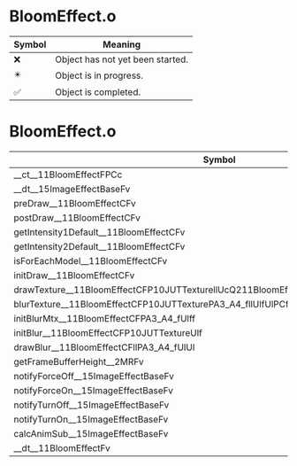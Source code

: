 # BloomEffect.o
| Symbol | Meaning 
| ------------- | ------------- 
| :x: | Object has not yet been started. 
| :eight_pointed_black_star: | Object is in progress. 
| :white_check_mark: | Object is completed. 


# BloomEffect.o
| Symbol | Decompiled? |
| ------------- | ------------- |
| __ct__11BloomEffectFPCc | :x: |
| __dt__15ImageEffectBaseFv | :x: |
| preDraw__11BloomEffectCFv | :x: |
| postDraw__11BloomEffectCFv | :x: |
| getIntensity1Default__11BloomEffectCFv | :x: |
| getIntensity2Default__11BloomEffectCFv | :x: |
| isForEachModel__11BloomEffectCFv | :x: |
| initDraw__11BloomEffectCFv | :x: |
| drawTexture__11BloomEffectCFP10JUTTexturellUcQ211BloomEffect19BLOOM_TEX_DRAW_TYPE | :x: |
| blurTexture__11BloomEffectCFP10JUTTexturePA3_A4_fllUlfUlPCf | :x: |
| initBlurMtx__11BloomEffectCFPA3_A4_fUlff | :x: |
| initBlur__11BloomEffectCFP10JUTTextureUlf | :x: |
| drawBlur__11BloomEffectCFllPA3_A4_fUlUl | :x: |
| getFrameBufferHeight__2MRFv | :x: |
| notifyForceOff__15ImageEffectBaseFv | :x: |
| notifyForceOn__15ImageEffectBaseFv | :x: |
| notifyTurnOff__15ImageEffectBaseFv | :x: |
| notifyTurnOn__15ImageEffectBaseFv | :x: |
| calcAnimSub__15ImageEffectBaseFv | :x: |
| __dt__11BloomEffectFv | :x: |
